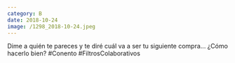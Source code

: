 ```yaml
--- 
category: B 
date: 2018-10-24 
image: /1298_2018-10-24.jpeg 
--- 
```


Dime a quién te pareces y te diré cuál va a ser tu siguiente compra... ¿Cómo hacerlo bien? #Conento #FiltrosColaborativos